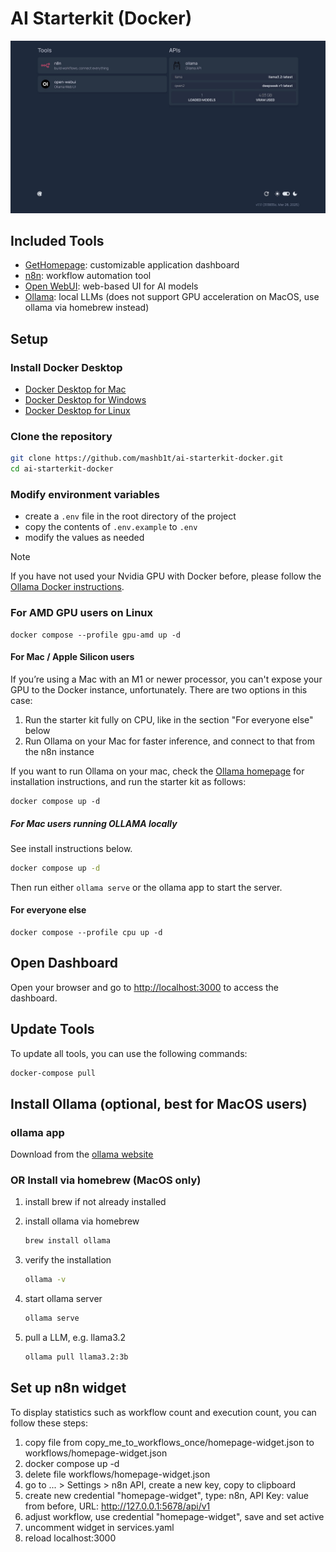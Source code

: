 # AI Starterkit (Docker)

![dashboard.jpg](images/dashboard.jpg)

## Included Tools

- [GetHomepage](https://gethomepage.dev/): customizable application dashboard
- [n8n](https://n8n.io/): workflow automation tool
- [Open WebUI](https://github.com/open-webui/open-webui): web-based UI for AI models
- [Ollama](https://ollama.com/): local LLMs (does not support GPU acceleration on MacOS, use ollama via homebrew instead)

## Setup

### Install Docker Desktop
   - [Docker Desktop for Mac](https://www.docker.com/products/docker-desktop/)
   - [Docker Desktop for Windows](https://www.docker.com/products/docker-desktop/)
   - [Docker Desktop for Linux](https://docs.docker.com/desktop/install/linux-install/)


### Clone the repository
   ```bash
   git clone https://github.com/mashb1t/ai-starterkit-docker.git
   cd ai-starterkit-docker
   ```

### Modify environment variables
   - create a `.env` file in the root directory of the project
   - copy the contents of `.env.example` to `.env`
   - modify the values as needed

> [!NOTE]
> If you have not used your Nvidia GPU with Docker before, please follow the
> [Ollama Docker instructions](https://github.com/ollama/ollama/blob/main/docs/docker.md).

### For AMD GPU users on Linux

```
docker compose --profile gpu-amd up -d
```

#### For Mac / Apple Silicon users

If you’re using a Mac with an M1 or newer processor, you can't expose your GPU
to the Docker instance, unfortunately. There are two options in this case:

1. Run the starter kit fully on CPU, like in the section "For everyone else"
   below
2. Run Ollama on your Mac for faster inference, and connect to that from the
   n8n instance

If you want to run Ollama on your mac, check the
[Ollama homepage](https://ollama.com/)
for installation instructions, and run the starter kit as follows:

```
docker compose up -d
```

##### For Mac users running OLLAMA locally

See install instructions below.

```bash
docker compose up -d
```

Then run either `ollama serve` or the ollama app to start the server.

#### For everyone else

```
docker compose --profile cpu up -d
```

## Open Dashboard

Open your browser and go to [http://localhost:3000](http://localhost:3000) to access the dashboard.


## Update Tools

To update all tools, you can use the following commands:

```bash
docker-compose pull
```

## Install Ollama (optional, best for MacOS users)
### ollama app
Download from the [ollama website](https://ollama.com/download)

### OR Install via homebrew (MacOS only)

1. install brew if not already installed
2. install ollama via homebrew
    ```bash
    brew install ollama
    ```

3. verify the installation
    ```bash
    ollama -v
    ```

4. start ollama server
    ```bash
    ollama serve
    ```

5. pull a LLM, e.g. llama3.2
    ```bash
    ollama pull llama3.2:3b
    ```

## Set up n8n widget
To display statistics such as workflow count and execution count, you can follow these steps:

1. copy file from copy_me_to_workflows_once/homepage-widget.json to workflows/homepage-widget.json
2. docker compose up -d
3. delete file workflows/homepage-widget.json
4. go to ... > Settings > n8n API, create a new key, copy to clipboard
5. create new credential "homepage-widget", type: n8n, API Key: value from before, URL: http://127.0.0.1:5678/api/v1
6. adjust workflow, use credential "homepage-widget", save and set active
7. uncomment widget in services.yaml
8. reload localhost:3000